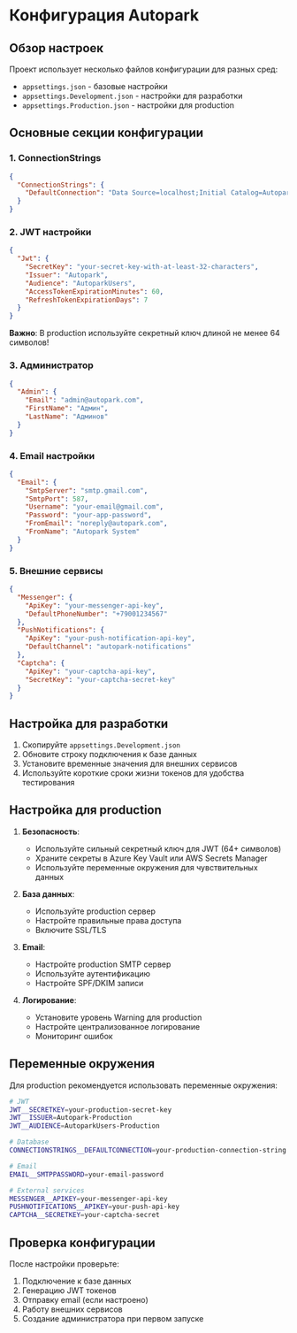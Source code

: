 # Конфигурация Autopark

## Обзор настроек

Проект использует несколько файлов конфигурации для разных сред:

- `appsettings.json` - базовые настройки
- `appsettings.Development.json` - настройки для разработки
- `appsettings.Production.json` - настройки для production

## Основные секции конфигурации

### 1. ConnectionStrings

```json
{
  "ConnectionStrings": {
    "DefaultConnection": "Data Source=localhost;Initial Catalog=Autopark;User Id=sa;Password=your-password;TrustServerCertificate=True"
  }
}
```

### 2. JWT настройки

```json
{
  "Jwt": {
    "SecretKey": "your-secret-key-with-at-least-32-characters",
    "Issuer": "Autopark",
    "Audience": "AutoparkUsers",
    "AccessTokenExpirationMinutes": 60,
    "RefreshTokenExpirationDays": 7
  }
}
```

**Важно**: В production используйте секретный ключ длиной не менее 64 символов!

### 3. Администратор

```json
{
  "Admin": {
    "Email": "admin@autopark.com",
    "FirstName": "Админ",
    "LastName": "Админов"
  }
}
```

### 4. Email настройки

```json
{
  "Email": {
    "SmtpServer": "smtp.gmail.com",
    "SmtpPort": 587,
    "Username": "your-email@gmail.com",
    "Password": "your-app-password",
    "FromEmail": "noreply@autopark.com",
    "FromName": "Autopark System"
  }
}
```

### 5. Внешние сервисы

```json
{
  "Messenger": {
    "ApiKey": "your-messenger-api-key",
    "DefaultPhoneNumber": "+79001234567"
  },
  "PushNotifications": {
    "ApiKey": "your-push-notification-api-key",
    "DefaultChannel": "autopark-notifications"
  },
  "Captcha": {
    "ApiKey": "your-captcha-api-key",
    "SecretKey": "your-captcha-secret-key"
  }
}
```

## Настройка для разработки

1. Скопируйте `appsettings.Development.json`
2. Обновите строку подключения к базе данных
3. Установите временные значения для внешних сервисов
4. Используйте короткие сроки жизни токенов для удобства тестирования

## Настройка для production

1. **Безопасность**:

   - Используйте сильный секретный ключ для JWT (64+ символов)
   - Храните секреты в Azure Key Vault или AWS Secrets Manager
   - Используйте переменные окружения для чувствительных данных

2. **База данных**:

   - Используйте production сервер
   - Настройте правильные права доступа
   - Включите SSL/TLS

3. **Email**:

   - Настройте production SMTP сервер
   - Используйте аутентификацию
   - Настройте SPF/DKIM записи

4. **Логирование**:
   - Установите уровень Warning для production
   - Настройте централизованное логирование
   - Мониторинг ошибок

## Переменные окружения

Для production рекомендуется использовать переменные окружения:

```bash
# JWT
JWT__SECRETKEY=your-production-secret-key
JWT__ISSUER=Autopark-Production
JWT__AUDIENCE=AutoparkUsers-Production

# Database
CONNECTIONSTRINGS__DEFAULTCONNECTION=your-production-connection-string

# Email
EMAIL__SMTPPASSWORD=your-email-password

# External services
MESSENGER__APIKEY=your-messenger-api-key
PUSHNOTIFICATIONS__APIKEY=your-push-api-key
CAPTCHA__SECRETKEY=your-captcha-secret
```

## Проверка конфигурации

После настройки проверьте:

1. Подключение к базе данных
2. Генерацию JWT токенов
3. Отправку email (если настроено)
4. Работу внешних сервисов
5. Создание администратора при первом запуске
